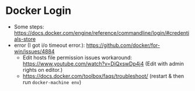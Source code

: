 # Docker Login

-   Some steps: https://docs.docker.com/engine/reference/commandline/login/#credentials-store
-   error (I got i/o timeout error.): https://github.com/docker/for-win/issues/4884
    -   Edit hosts file permission issues workaround: https://www.youtube.com/watch?v=DiQxswDp4j4 (Edit with admin rights on editor.)
    -   https://docs.docker.com/toolbox/faqs/troubleshoot/ (restart & then run `docker-machine env`)
